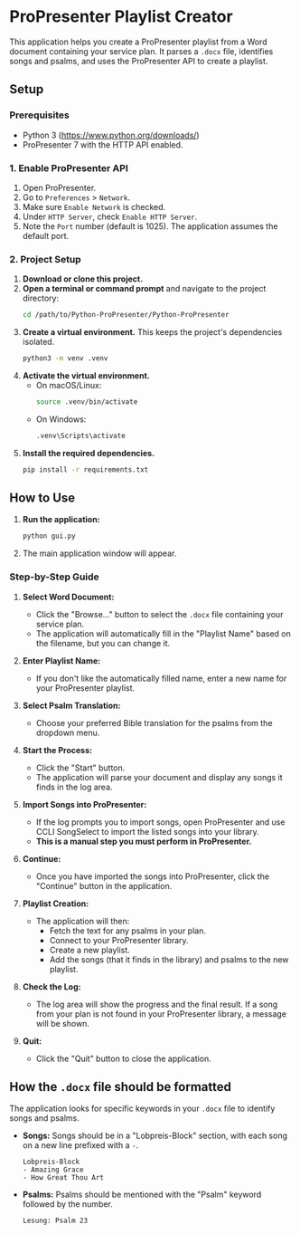 # ProPresenter Playlist Creator

This application helps you create a ProPresenter playlist from a Word document containing your service plan. It parses a `.docx` file, identifies songs and psalms, and uses the ProPresenter API to create a playlist.

## Setup

### Prerequisites
- Python 3 (https://www.python.org/downloads/)
- ProPresenter 7 with the HTTP API enabled.

### 1. Enable ProPresenter API
1. Open ProPresenter.
2. Go to `Preferences` > `Network`.
3. Make sure `Enable Network` is checked.
4. Under `HTTP Server`, check `Enable HTTP Server`.
5. Note the `Port` number (default is 1025). The application assumes the default port.

### 2. Project Setup
1.  **Download or clone this project.**
2.  **Open a terminal or command prompt** and navigate to the project directory:
    ```bash
    cd /path/to/Python-ProPresenter/Python-ProPresenter
    ```
3.  **Create a virtual environment.** This keeps the project's dependencies isolated.
    ```bash
    python3 -m venv .venv
    ```
4.  **Activate the virtual environment.**
    - On macOS/Linux:
      ```bash
      source .venv/bin/activate
      ```
    - On Windows:
      ```bash
      .venv\Scripts\activate
      ```
5.  **Install the required dependencies.**
    ```bash
    pip install -r requirements.txt
    ```

## How to Use

1.  **Run the application:**
    ```bash
    python gui.py
    ```
2.  The main application window will appear.

### Step-by-Step Guide

1.  **Select Word Document:**
    - Click the "Browse..." button to select the `.docx` file containing your service plan.
    - The application will automatically fill in the "Playlist Name" based on the filename, but you can change it.

2.  **Enter Playlist Name:**
    - If you don't like the automatically filled name, enter a new name for your ProPresenter playlist.

3.  **Select Psalm Translation:**
    - Choose your preferred Bible translation for the psalms from the dropdown menu.

4.  **Start the Process:**
    - Click the "Start" button.
    - The application will parse your document and display any songs it finds in the log area.

5.  **Import Songs into ProPresenter:**
    - If the log prompts you to import songs, open ProPresenter and use CCLI SongSelect to import the listed songs into your library.
    - **This is a manual step you must perform in ProPresenter.**

6.  **Continue:**
    - Once you have imported the songs into ProPresenter, click the "Continue" button in the application.

7.  **Playlist Creation:**
    - The application will then:
        - Fetch the text for any psalms in your plan.
        - Connect to your ProPresenter library.
        - Create a new playlist.
        - Add the songs (that it finds in the library) and psalms to the new playlist.

8.  **Check the Log:**
    - The log area will show the progress and the final result. If a song from your plan is not found in your ProPresenter library, a message will be shown.

9.  **Quit:**
    - Click the "Quit" button to close the application.

## How the `.docx` file should be formatted

The application looks for specific keywords in your `.docx` file to identify songs and psalms.

-   **Songs:** Songs should be in a "Lobpreis-Block" section, with each song on a new line prefixed with a `-`.
    ```
    Lobpreis-Block
    - Amazing Grace
    - How Great Thou Art
    ```

-   **Psalms:** Psalms should be mentioned with the "Psalm" keyword followed by the number.
    ```
    Lesung: Psalm 23
    ```
